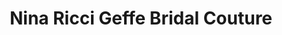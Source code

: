 ---
title: "Nina Ricci Geffe Bridal Couture"
url: /imus/nina-ricci-geffe-bridal-couture/
shop: clothes
---